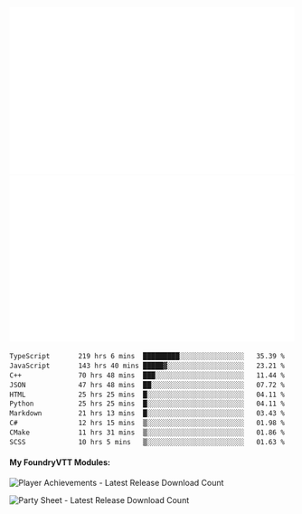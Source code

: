 
![](https://raw.githubusercontent.com/eddiedover/ghstats/master/generated/overview.svg)
![](https://raw.githubusercontent.com/eddiedover/ghstats/master/generated/languages.svg)

<!--START_SECTION:waka-->

```txt
TypeScript       219 hrs 6 mins  █████████░░░░░░░░░░░░░░░░   35.39 %
JavaScript       143 hrs 40 mins █████▓░░░░░░░░░░░░░░░░░░░   23.21 %
C++              70 hrs 48 mins  ███░░░░░░░░░░░░░░░░░░░░░░   11.44 %
JSON             47 hrs 48 mins  ██░░░░░░░░░░░░░░░░░░░░░░░   07.72 %
HTML             25 hrs 25 mins  █░░░░░░░░░░░░░░░░░░░░░░░░   04.11 %
Python           25 hrs 25 mins  █░░░░░░░░░░░░░░░░░░░░░░░░   04.11 %
Markdown         21 hrs 13 mins  █░░░░░░░░░░░░░░░░░░░░░░░░   03.43 %
C#               12 hrs 15 mins  ▒░░░░░░░░░░░░░░░░░░░░░░░░   01.98 %
CMake            11 hrs 31 mins  ▒░░░░░░░░░░░░░░░░░░░░░░░░   01.86 %
SCSS             10 hrs 5 mins   ▒░░░░░░░░░░░░░░░░░░░░░░░░   01.63 %
```

<!--END_SECTION:waka-->

#### My FoundryVTT Modules:

  ![Player Achievements - Latest Release Download Count](https://img.shields.io/badge/dynamic/json?label=Player%20Achievements%20-%20Downloads@latest&query=assets%5B1%5D.download_count&url=https%3A%2F%2Fapi.github.com%2Frepos%2FEddieDover%2Ffvtt-player-achievements%2Freleases%2Flatest)

  ![Party Sheet - Latest Release Download Count](https://img.shields.io/badge/dynamic/json?label=Party%20Sheet%20-%20Downloads@latest&query=assets%5B1%5D.download_count&url=https%3A%2F%2Fapi.github.com%2Frepos%2FEddieDover%2Ffvtt-party-sheet%2Freleases%2Flatest)

<a rel="me" href="https://techhub.social/@EddieDover"></a>
